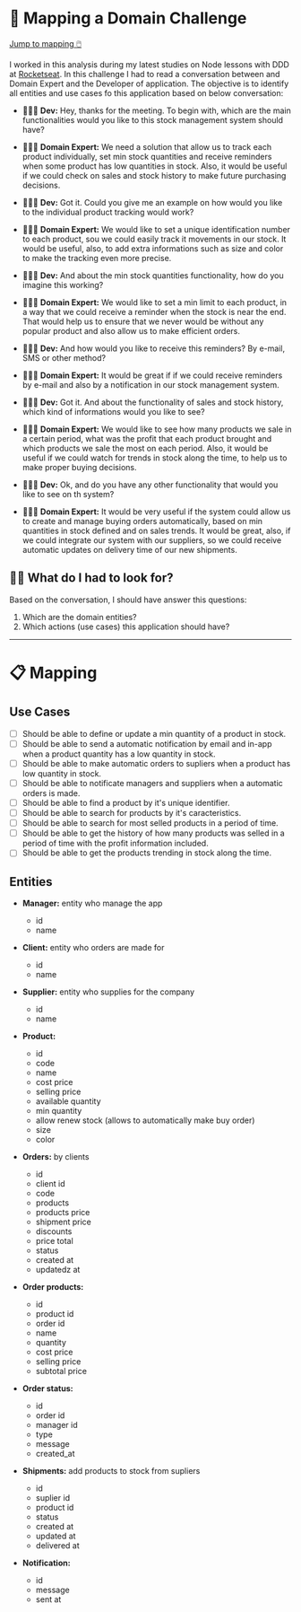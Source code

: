 # 🔎 Mapping a Domain Challenge
[Jump to mapping 🖱️](#-mapping)

I worked in this analysis during my latest studies on Node lessons with DDD at [Rocketseat](https://www.rocketseat.com.br). In this challenge I had to read a conversation between and Domain Expert and the Developer of application. The objective is to identify all entities and use cases fo this application based on below conversation:

- 🧑🏼‍💻 **Dev:** Hey, thanks for the meeting. To begin with, which are the main functionalities would you like to this stock management system should have?

- 🧙🏻‍♂️ **Domain Expert:** We need a solution that allow us to track each product individually, set min stock quantities and receive reminders when some product has low quantities in stock. Also, it would be useful if we could check on sales and stock history to make future purchasing decisions.

- 🧑🏼‍💻 **Dev:** Got it. Could you give me an example on how would you like to the individual product tracking would work?

- 🧙🏻‍♂️ **Domain Expert:** We would like to set a unique identification number to each product, sou we could easily track it movements in our stock. It would be useful, also, to add extra informations such as size and color to make the tracking even more precise.

- 🧑🏼‍💻 **Dev:** And about the min stock quantities functionality, how do you imagine this working?

- 🧙🏻‍♂️ **Domain Expert:** We would like to set a min limit to each product, in a way that we could receive a reminder when the stock is near the end. That would help us to ensure that we never would be without any popular product and also allow us to make efficient orders.

- 🧑🏼‍💻 **Dev:** And how would you like to receive this reminders? By e-mail, SMS or other method?

- 🧙🏻‍♂️ **Domain Expert:** It would be great if if we could receive reminders by e-mail and also by a notification in our stock management system.

- 🧑🏼‍💻 **Dev:** Got it. And about the functionality of sales and stock history, which kind of informations would you like to see?

- 🧙🏻‍♂️ **Domain Expert:** We would like to see how many products we sale in a certain period, what was the profit that each product brought and which products we sale the most on each period. Also, it would be useful if we could watch for trends in stock along the time, to help us to make proper buying decisions. 

- 🧑🏼‍💻 **Dev:** Ok, and do you have any other functionality that would you like to see on th system?

- 🧙🏻‍♂️ **Domain Expert:** It would be very useful if the system could allow us to create and manage buying orders automatically, based on min quantities in stock defined and on sales trends. It would be great, also, if we could integrate our system with our suppliers, so we could receive automatic updates on delivery time of our new shipments.

## 😶‍🌫️ What do I had to look for?
Based on the conversation, I should have answer this questions:

1) Which are the domain entities?
2) Which actions (use cases) this application should have?

---

# 📋 Mapping

## Use Cases

- [ ] Should be able to define or update a min quantity of a product in stock.
- [ ] Should be able to send a automatic notification by email and in-app when a product quantity has a low quantity in stock.
- [ ] Should be able to make automatic orders to supliers when a product has low quantity in stock.
- [ ] Should be able to notificate managers and suppliers when a automatic orders is made.
- [ ] Should be able to find a product by it's unique identifier.
- [ ] Should be able to search for products by it's caracteristics.	
- [ ] Should be able to search for most selled products in a period of time.
- [ ] Should be able to get the history of how many products was selled in a period of time with the profit information included.
- [ ] Should be able to get the products trending in stock along the time.

## Entities

- **Manager:** entity who manage the app
  - id
  - name

- **Client:** entity who orders are made for
  - id
  - name

- **Supplier:** entity who supplies for the company
  - id
  - name
 
- **Product:**
  - id
  - code
  - name
  - cost price
  - selling price
  - available quantity
  - min quantity
  - allow renew stock (allows to automatically make buy order)
  - size
  - color

- **Orders:** by clients
  - id
  - client id
  - code
  - products
  - products price
  - shipment price
  - discounts
  - price total
  - status
  - created at
  - updatedz at

- **Order products:** 
  - id
  - product id
  - order id
  - name
  - quantity
  - cost price
  - selling price
  - subtotal price

- **Order status:**
  - id
  - order id
  - manager id
  - type
  - message
  - created_at

- **Shipments:** add products to stock from supliers
  - id
  - suplier id
  - product id
  - status
  - created at
  - updated at
  - delivered at

- **Notification:**
  - id
  - message
  - sent at